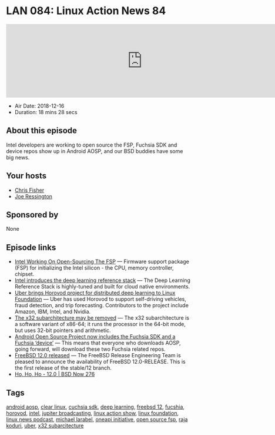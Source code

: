 # LAN 084: Linux Action News 84

<iframe src="https://player.fireside.fm/v2/DAcK9LdX+-Dh0of1o?theme=dark" width="740" height="200" frameborder="0" scrolling="no"></iframe>

* Air Date: 2018-12-16
* Duration: 18 mins 28 secs

## About this episode

Intel developers are working to open source the FSP, Fuchsia SDK and device repos show up in Android AOSP, and our BSD buddies have some big news.

## Your hosts
* [Chris Fisher](https://linuxactionnews.com/hosts/chris)
* [Joe Ressington](https://linuxactionnews.com/hosts/joe)

## Sponsored by

None



## Episode links

  * [Intel Working On Open-Sourcing The FSP](https://www.phoronix.com/scan.php?page=news_item&px=Intel-Open-Source-FSP-Likely "Intel Working On Open-Sourcing The FSP") — Firmware support package (FSP) for initializing the Intel silicon - the CPU, memory controller, chipset.
  * [Intel introduces the deep learning reference stack](https://01.org/blogs/imad/2018/intel-introduces-deep-learning-reference-stack "Intel introduces the deep learning reference stack") — The Deep Learning Reference Stack is highly-tuned and built for cloud native environments. 
  * [Uber brings Horovod project for distributed deep learning to Linux Foundation](https://venturebeat.com/2018/12/13/uber-and-linux-foundation-launch-horovod-project-for-distributed-deep-learning/ "Uber brings Horovod project for distributed deep learning to Linux Foundation") — Uber has used Horovod to support self-driving vehicles, fraud detection, and trip forecasting. Contributors to the project include Amazon, IBM, Intel, and Nvidia.
  * [The x32 subarchitecture may be removed](https://lwn.net/Articles/774734/ "The x32 subarchitecture may be removed") — The x32 subarchitecture is a software variant of x86-64; it runs the processor in the 64-bit mode, but uses 32-bit pointers and arithmetic.
  * [Android Open Source Project now includes the Fuchsia SDK and a Fuchsia ‘device’](https://9to5google.com/2018/12/11/aosp-fuchsia-sdk-device/ "Android Open Source Project now includes the Fuchsia SDK and a Fuchsia ‘device’") — This means that everyone who downloads AOSP, going forward, will download these two Fuchsia related repos.
  * [FreeBSD 12.0 released](https://www.freebsd.org/releases/12.0R/announce.html "FreeBSD 12.0 released") — The FreeBSD Release Engineering Team is pleased to announce the availability of FreeBSD 12.0-RELEASE. This is the first release of the stable/12 branch.
  * [Ho, Ho, Ho - 12.0 | BSD Now 276](https://www.jupiterbroadcasting.com/128421/ho-ho-ho-12-0-bsd-now-276/ "Ho, Ho, Ho - 12.0 | BSD Now 276")



## Tags

[android aosp](https://linuxactionnews.com/tags/android%20aosp), [clear linux](https://linuxactionnews.com/tags/clear%20linux), [cuchsia sdk](https://linuxactionnews.com/tags/cuchsia%20sdk), [deep learning](https://linuxactionnews.com/tags/deep%20learning), [freebsd 12](https://linuxactionnews.com/tags/freebsd%2012), [fucshia](https://linuxactionnews.com/tags/fucshia), [horovod](https://linuxactionnews.com/tags/horovod), [intel](https://linuxactionnews.com/tags/intel), [jupiter broadcasting](https://linuxactionnews.com/tags/jupiter%20broadcasting), [linux action show](https://linuxactionnews.com/tags/linux%20action%20show), [linux foundation](https://linuxactionnews.com/tags/linux%20foundation), [linux news podcast](https://linuxactionnews.com/tags/linux%20news%20podcast), [michael larabel](https://linuxactionnews.com/tags/michael%20larabel), [oneapi initiative](https://linuxactionnews.com/tags/oneapi%20initiative), [open source fsp](https://linuxactionnews.com/tags/open%20source%20fsp), [raja koduri](https://linuxactionnews.com/tags/raja%20koduri), [uber](https://linuxactionnews.com/tags/uber), [x32 subarcitecture](https://linuxactionnews.com/tags/x32%20subarcitecture)
